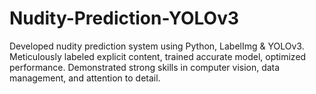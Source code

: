 # Nudity-Prediction-YOLOv3
Developed nudity prediction system using Python, LabelImg &amp; YOLOv3. Meticulously labeled explicit content, trained accurate model, optimized performance. Demonstrated strong skills in computer vision, data management, and attention to detail.
